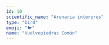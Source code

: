 ```yaml
---
id: 10
scientific_name: "Arenaria interpres"
type: "bird"
emoji: "🐦"
name: "Vuelvepiedras Común"
---
```

